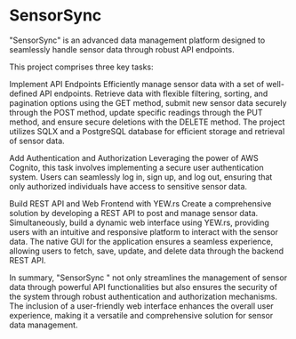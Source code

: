 # SensorSync
"SensorSync" is an advanced data management platform designed to seamlessly handle sensor data through robust API endpoints.

This project comprises three key tasks:

Implement API Endpoints
Efficiently manage sensor data with a set of well-defined API endpoints. Retrieve data with flexible filtering, sorting, and pagination options using the GET method, submit new sensor data securely through the POST method, update specific readings through the PUT method, and ensure secure deletions with the DELETE method. The project utilizes SQLX and a PostgreSQL database for efficient storage and retrieval of sensor data.

Add Authentication and Authorization
Leveraging the power of AWS Cognito, this task involves implementing a secure user authentication system. Users can seamlessly log in, sign up, and log out, ensuring that only authorized individuals have access to sensitive sensor data.

Build REST API and Web Frontend with YEW.rs
Create a comprehensive solution by developing a REST API to post and manage sensor data. Simultaneously, build a dynamic web interface using YEW.rs, providing users with an intuitive and responsive platform to interact with the sensor data. The native GUI for the application ensures a seamless experience, allowing users to fetch, save, update, and delete data through the backend REST API.

In summary, "SensorSync " not only streamlines the management of sensor data through powerful API functionalities but also ensures the security of the system through robust authentication and authorization mechanisms. The inclusion of a user-friendly web interface enhances the overall user experience, making it a versatile and comprehensive solution for sensor data management.
